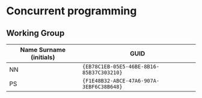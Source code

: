 # Concurrent programming

## Working Group

| Name Surname (initials) | GUID                                     |
| ----------------------- | ---------------------------------------- |
| NN                      | `{EB78C1EB-05E5-46BE-8B16-85B37C303210}` |
| PS                      | `{F1E48B32-ABCE-47A6-907A-3EBF6C38B648}` |

